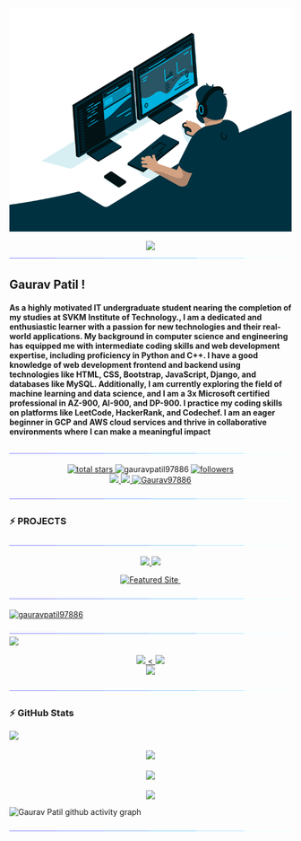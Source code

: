 
<p align='center'>
    <img alt='GIF' src='https://github.com/gauravpatil97886/gauravpatil97886/blob/main/profile-3d-contrib/code.gif?raw=true' width='600' height='400' />
</p>
<div align='center'>
<img src='https://readme-typing-svg.herokuapp.com?font=ubuntu&color=16A085&center=true&lines=hii+I+am+Gaurav+patil;Front+End+Developer;Enthusiastic+Programmer;Open+Source+Contributor;Code+For+Everyone'/>
</div>

<img src="https://github.com/gauravpatil97886/gauravpatil97886/blob/main/gaurav_gif/Line.gif"/>

## Gaurav Patil ! 

<p align='justify'>
 
<h4>As a highly motivated IT undergraduate student nearing the completion of my studies at SVKM Institute of Technology., I am a dedicated and enthusiastic learner with a passion for new technologies and their real-world applications. My background in computer science and engineering has equipped me with intermediate coding skills and web development expertise, including proficiency in Python and C++. I have a good knowledge of web development frontend and backend using technologies like HTML, CSS, Bootstrap, JavaScript, Django, and databases like MySQL. Additionally, I am currently exploring the field of machine learning and data science, and I am a 3x Microsoft certified professional in AZ-900, AI-900, and DP-900. I practice my coding skills on platforms like LeetCode, HackerRank, and Codechef. I am an eager beginner in GCP and AWS cloud services and thrive in collaborative environments where I can make a meaningful impact</h4>
<img src="https://github.com/gauravpatil97886/gauravpatil97886/blob/main/gaurav_gif/Line.gif"/>

<br>
<p align='center'>
    <a href='https://github.com/mrhrifat?tab=repositories&sort=stargazers'>
        <img alt='total stars' title='Total stars on GitHub' src='https://custom-icon-badges.herokuapp.com/badge/dynamic/json?logo=star&color=55960c&labelColor=488207&label=Stars&style=for-the-badge&query=%24.stars&url=https://api.github-star-counter.workers.dev/user/gauravpatil97886'/>
    </a>
   <img width="20%" src="https://komarev.com/ghpvc/?username=gauravpatil97886&label=Profile%20views&color=0e75b6&style=flat" alt="gauravpatil97886" />
    <a href='https://github.com/gauravpatil97886?tab=followers'>
        <img alt='followers' title='Follow Me on GitHub' src='https://custom-icon-badges.herokuapp.com/github/followers/gauravpatil97886?color=236ad3&labelColor=1155ba&style=for-the-badge&logo=person-add&label=Follow&logoColor=white'/>
        <br>
    </a>
    <a href='https://www.linkedin.com/in/gauravpatil97886' target='_blank'>
        <img src='https://img.shields.io/badge/linkedin%20-%230077B5.svg?&style=for-the-badge&logo=linkedin&logoColor=white'/>
    </a>
    <a href='gauravpatil97886@gmail.com' target='_blank'>
        <img src='https://img.shields.io/badge/Gmail-D14836?style=for-the-badge&logo=gmail&logoColor=white'/>
    </a>
    <a href="https://twitter.com/Gaurav97886" target="blank"><img src="https://img.shields.io/twitter/follow/Gaurav97886?logo=twitter&style=for-the-badge" alt="Gaurav97886" /></a>
</p>
<img src="https://github.com/gauravpatil97886/gauravpatil97886/blob/main/gaurav_gif/Line.gif"/>

### :zap: PROJECTS

<img src="https://github.com/gauravpatil97886/gauravpatil97886/blob/main/gaurav_gif/Line.gif"/>

<p align='center'>
    <a href='https://github.com/gauravpatil97886/College-Enterprise-Resource-Planning-System-Project-'>
        <img src='https://github-readme-stats.vercel.app/api/pin/?username=gauravpatil97886&repo=College-Enterprise-Resource-Planning-System-Project-&title_color=ffffff&text_color=c9cacc&icon_color=2bbc8a&bg_color=0C1014&hide_border=true&hide=html'/>
    </a>
    <a href='https://github.com/gauravpatil97886/githubprofilefinder'>
        <img src='https://github-readme-stats.vercel.app/api/pin/?username=gauravpatil97886&repo=githubprofilefinder&title_color=ffffff&text_color=c9cacc&icon_color=2bbc8a&bg_color=0C1014&hide_border=true&hide=html'/>
    </a>
</p>
<p align='center'>
    <a href=>
        <img alt='Featured Site' title='Featured Site'  src='https://custom-icon-badges.herokuapp.com/badge/-Featured%20Site-D14836?style=for-the-badge&logoColor=white&logo=globe'/>
    </a>
    <a href=''>
        <img alt=''Others Projects' title='Others Projects' src='https://custom-icon-badges.herokuapp.com/badge/-Others%20Projects-16a085?style=for-the-badge&logoColor=white&logo=project'/>
    </a>
</p>

<img src="https://github.com/gauravpatil97886/gauravpatil97886/blob/main/gaurav_gif/Line.gif"/>

<p align="left"> <a href="https://github.com/ryo-ma/github-profile-trophy"><img src="https://github-profile-trophy.vercel.app/?username=gauravpatil97886" alt="gauravpatil97886" /></a> </p>

<img src="https://github.com/gauravpatil97886/gauravpatil97886/blob/main/gaurav_gif/Line.gif"/>

<img src="https://github.com/Gauravpatil97886/Gauravpatil97886/blob/main/images/Line.gif">
<p align="center">

  <a href="https://github.com/anuraghazra/github-readme-stats" target="_blank">
    <img width="30%" src= "https://github-readme-stats.vercel.app/api/top-langs/?username=Gauravpatil97886&layout=compact&langs_count=10&theme=radical&hide_border=true&custom_title=Most Used Languages">
  </a>
  <a href="https://github.com/vn7n24fzkq/github-profile-summary-cards" target="_blank">
    <img width="30%" src= "https://github-profile-summary-cards.vercel.app/api/cards/repos-per-language?username=Gauravpatil97886&theme=radical" alt=""><
    <img width="30%" src= "https://github-profile-summary-cards.vercel.app/api/cards/most-commit-language?username=Gauravpatil97886&theme=radical"><br>
    <img width="30%" src= "https://github-profile-summary-cards.vercel.app/api/cards/productive-time?username=Gauravpatil97886&theme=radical&utcOffset=8">
  </a>

</p>

<img src="https://github.com/gauravpatil97886/gauravpatil97886/blob/main/gaurav_gif/Line.gif"/>

### :zap: GitHub Stats
<img src="https://github.com/Gauravpatil97886/Gauravpatil97886/blob/main/images/Line.gif">
<p align="center">
  <a href="https://github.com/anuraghazra/github-readme-stats" target="_blank">
    <img align="center" width="60%" src="https://github-readme-stats.vercel.app/api?username=Gauravpatil97886&show_icons=true&hide_border=true&show_owner=true&title_color=ff6e96&theme=radical&custom_title=नमस्ते 🙏 Programmers!&layout=compact"/><br><br>
    <img align="center" width="70%" src="https://github-readme-streak-stats.herokuapp.com/?user=Gauravpatil97886&theme=radical&custom_title=streak-stats&hide_border=true&layout=compact" /><br><br>
    <img align="center" width="60%" src="https://github-profile-summary-cards.vercel.app/api/cards/profile-details?username=Gauravpatil97886&theme=radical" />
  </a>
</p>


![Gaurav Patil github activity graph](https://activity-graph.herokuapp.com/graph?username=gauravpatil97886&theme=react-dark&layout=compact&title_color=FF69B4&hide_border=true&area=true)

<img src="https://github.com/gauravpatil97886/gauravpatil97886/blob/main/gaurav_gif/Line.gif"/>

